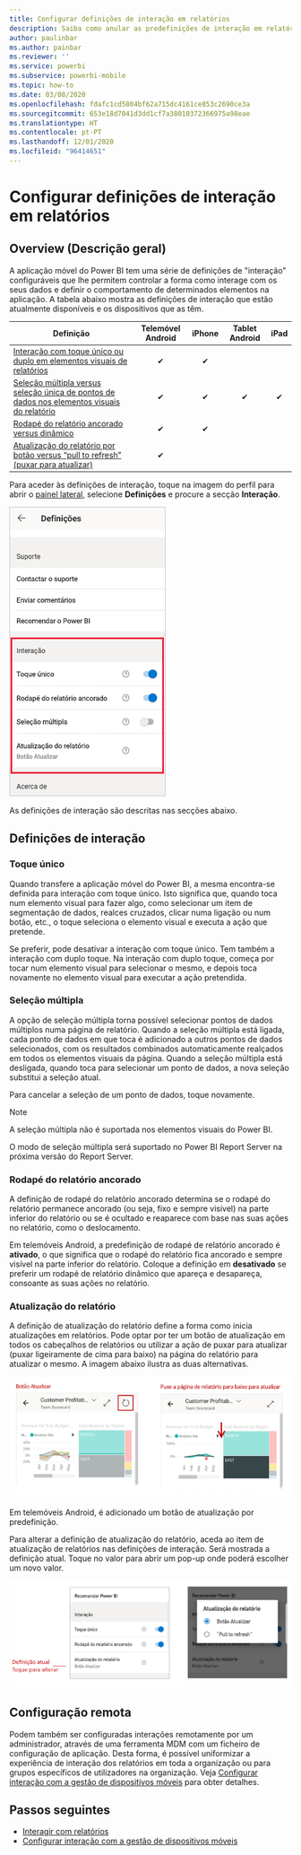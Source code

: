 ```yaml
---
title: Configurar definições de interação em relatórios
description: Saiba como anular as predefinições de interação em relatórios.
author: paulinbar
ms.author: painbar
ms.reviewer: ''
ms.service: powerbi
ms.subservice: powerbi-mobile
ms.topic: how-to
ms.date: 03/08/2020
ms.openlocfilehash: fdafc1cd5804bf62a715dc4161ce853c2690ce3a
ms.sourcegitcommit: 653e18d7041d3dd1cf7a38010372366975a98eae
ms.translationtype: HT
ms.contentlocale: pt-PT
ms.lasthandoff: 12/01/2020
ms.locfileid: "96414651"
---
```

# <a name="configure-report-interaction-settings"></a>Configurar definições de interação em relatórios

## <a name="overview"></a>Overview (Descrição geral)

A aplicação móvel do Power BI tem uma série de definições de "interação" configuráveis que lhe permitem controlar a forma como interage com os seus dados e definir o comportamento de determinados elementos na aplicação. A tabela abaixo mostra as definições de interação que estão atualmente disponíveis e os dispositivos que as têm.

| Definição | Telemóvel Android | iPhone | Tablet Android  | iPad |
|---------|:-:|:-:|:-:|:-:|
| [Interação com toque único ou duplo em elementos visuais de relatórios](#single-tap) |✔|✔|||
| [Seleção múltipla versus seleção única de pontos de dados nos elementos visuais do relatório](#multi-select) |✔|✔|✔|✔|
| [Rodapé do relatório ancorado versus dinâmico](#docked-report-footer) |✔|✔|||
| [Atualização do relatório por botão versus “pull to refresh” (puxar para atualizar)](#report-refresh) |✔||||

Para aceder às definições de interação, toque na imagem do perfil para abrir o [painel lateral](./mobile-apps-home-page.md#header), selecione **Definições** e procure a secção **Interação**.

![Definições de interação](./media/mobile-app-interaction-settings/powerbi-mobile-app-interactions-section.png)

As definições de interação são descritas nas secções abaixo.

## <a name="interaction-settings"></a>Definições de interação

### <a name="single-tap"></a>Toque único
Quando transfere a aplicação móvel do Power BI, a mesma encontra-se definida para interação com toque único. Isto significa que, quando toca num elemento visual para fazer algo, como selecionar um item de segmentação de dados, realces cruzados, clicar numa ligação ou num botão, etc., o toque seleciona o elemento visual e executa a ação que pretende.

Se preferir, pode desativar a interação com toque único. Tem também a interação com duplo toque. Na interação com duplo toque, começa por tocar num elemento visual para selecionar o mesmo, e depois toca novamente no elemento visual para executar a ação pretendida.

### <a name="multi-select"></a>Seleção múltipla

A opção de seleção múltipla torna possível selecionar pontos de dados múltiplos numa página de relatório. Quando a seleção múltipla está ligada, cada ponto de dados em que toca é adicionado a outros pontos de dados selecionados, com os resultados combinados automaticamente realçados em todos os elementos visuais da página. Quando a seleção múltipla está desligada, quando toca para selecionar um ponto de dados, a nova seleção substitui a seleção atual.

Para cancelar a seleção de um ponto de dados, toque novamente.

>[!NOTE]
>A seleção múltipla não é suportada nos elementos visuais do Power BI.
>
>O modo de seleção múltipla será suportado no Power BI Report Server na próxima versão do Report Server.

### <a name="docked-report-footer"></a>Rodapé do relatório ancorado

A definição de rodapé do relatório ancorado determina se o rodapé do relatório permanece ancorado (ou seja, fixo e sempre visível) na parte inferior do relatório ou se é ocultado e reaparece com base nas suas ações no relatório, como o deslocamento.

Em telemóveis Android, a predefinição de rodapé de relatório ancorado é **ativado**, o que significa que o rodapé do relatório fica ancorado e sempre visível na parte inferior do relatório. Coloque a definição em **desativado** se preferir um rodapé de relatório dinâmico que apareça e desapareça, consoante as suas ações no relatório.

### <a name="report-refresh"></a>Atualização do relatório

A definição de atualização do relatório define a forma como inicia atualizações em relatórios. Pode optar por ter um botão de atualização em todos os cabeçalhos de relatórios ou utilizar a ação de puxar para atualizar (puxar ligeiramente de cima para baixo) na página do relatório para atualizar o mesmo. A imagem abaixo ilustra as duas alternativas. 

![Botão de atualização versus puxar para atualizar](./media/mobile-app-interaction-settings/powerbi-mobile-app-interactions-refresh-button-versus-pull.png)

Em telemóveis Android, é adicionado um botão de atualização por predefinição.

Para alterar a definição de atualização do relatório, aceda ao item de atualização de relatórios nas definições de interação. Será mostrada a definição atual. Toque no valor para abrir um pop-up onde poderá escolher um novo valor.

![Definir atualização](./media/mobile-app-interaction-settings/powerbi-mobile-app-interactions-set-refresh.png)

## <a name="remote-configuration"></a>Configuração remota

Podem também ser configuradas interações remotamente por um administrador, através de uma ferramenta MDM com um ficheiro de configuração de aplicação. Desta forma, é possível uniformizar a experiência de interação dos relatórios em toda a organização ou para grupos específicos de utilizadores na organização. Veja [Configurar interação com a gestão de dispositivos móveis](./mobile-app-configuration.md) para obter detalhes.


## <a name="next-steps"></a>Passos seguintes
* [Interagir com relatórios](./mobile-reports-in-the-mobile-apps.md#interact-with-reports)
* [Configurar interação com a gestão de dispositivos móveis](./mobile-app-configuration.md)
